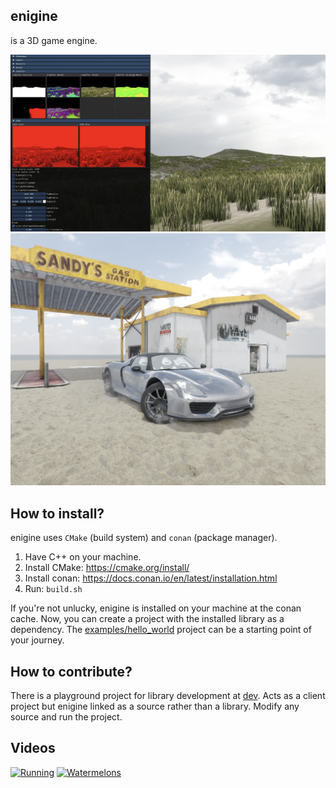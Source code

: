 ## enigine

is a 3D game engine.

![5](showcase/5.jpg)
![6](showcase/6.jpg)

## How to install?

enigine uses `CMake` (build system) and `conan` (package manager).

1. Have C++ on your machine.
2. Install CMake: https://cmake.org/install/
3. Install conan: https://docs.conan.io/en/latest/installation.html
4. Run: `build.sh`

If you're not unlucky, enigine is installed on your machine at the conan cache. Now, you can create a project with the installed library as a dependency. The [examples/hello_world](examples/hello_world) project can be a starting point of your journey.

## How to contribute?

There is a playground project for library development at [dev](dev). Acts as a client project but enigine linked as a source rather than a library. Modify any source and run the project.

## Videos

[![Running](https://img.youtube.com/vi/iAK9vnIaqGc/0.jpg)](https://www.youtube.com/shorts/iAK9vnIaqGc)
[![Watermelons](https://img.youtube.com/vi/Fay0oSuhUVA/0.jpg)](https://www.youtube.com/shorts/Fay0oSuhUVA)